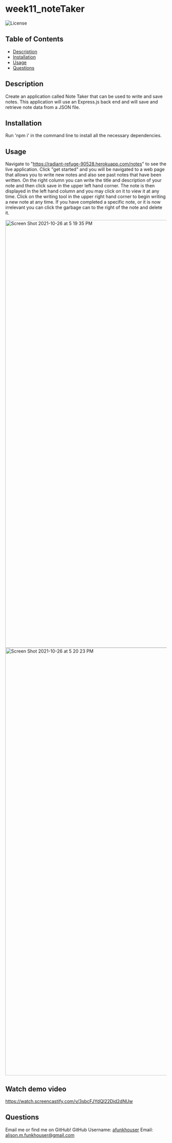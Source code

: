 # week11_noteTaker
![License](https://img.shields.io/static/v1?label=License&message=MIT&color=BLUE)

## Table of Contents
* [Description](#description)
* [Installation](#installation)
* [Usage](#usage)
* [Questions](#questions)

## Description
Create an application called Note Taker that can be used to write and save notes. This application will use an Express.js back end and will save and retrieve note data from a JSON file.


## Installation
Run 'npm i' in the command line to install all the necessary dependencies.


## Usage
Navigate to "https://radiant-refuge-90528.herokuapp.com/notes" to see the live application. Click "get started" and you will be navigated to a web page that allows you to write new notes and also see past notes that have been written. On the right column you can write the title and description of your note and then click save in the upper left hand corner. The note is then displayed in the left hand column and you may click on it to view it at any time. Click on the writing tool in the upper right hand corner to begin writing a new note at any time. If you have completed a specific note, or it is now irrelevant you can click the garbage can to the right of the note and delete it.

<img width="1337" alt="Screen Shot 2021-10-26 at 5 19 35 PM" src="https://user-images.githubusercontent.com/87675400/138979859-ce70d139-8a43-43c7-a55a-1009e3178167.png">

<img width="1337" alt="Screen Shot 2021-10-26 at 5 20 23 PM" src="https://user-images.githubusercontent.com/87675400/138979830-dd1f7b2c-0b1f-431f-9f16-e5d94520bc94.png">


## Watch demo video
https://watch.screencastify.com/v/3sbcFJYdQI22Did2dNUw


## Questions
Email me or find me on GitHub!
GitHub Username: [afunkhouser](https://www.github.com/afunkhouser)
Email: alison.m.funkhouser@gmail.com
